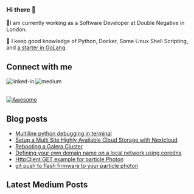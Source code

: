### Hi there 👋

🌱I am currently working as a Software Developer at Double Negative in London.

🌱 I keep good knowledge of Python, Docker, Some Linux Shell Scripting, and [a starter in GoLang](https://sanfx.wordpress.com/2023/12/03/some-golang-gotchas/).

## Connect with me

[<img align="left" alt="linked-in" src="https://img.shields.io/badge/linkedin-%230077B5.svg?&style=for-the-badge&logo=linkedin&logoColor=white" />](https://www.linkedin.com/in/sanfx/)
[<img align="left" alt="medium" src="https://img.shields.io/badge/medium-%2312100E.svg?&style=for-the-badge&logo=medium&logoColor=white" />](https://medium.com/@sanluthra)
<br>
<br>

[![Awesome](https://awesome.re/badge-flat.svg)](https://github.com/sanfx)

## Blog posts
<!-- BLOG-POST-LIST:START -->
- [Multiline python debugging in terminal](https://devilsan.weebly.com/blog/multiline-python-debugging-in-terminal)
- [Setup a Multi Site Highly Available Cloud Storage with Nextcloud](https://devilsan.weebly.com/blog/a-complete-guide-to-setup-a-multi-site-highly-available-cloud-storage-with-nextcloud)
- [Rebooting a Galera Cluster](https://devilsan.weebly.com/blog/rebooting-a-galera-cluster)
- [Defining your own domain name on a local network using coredns](https://devilsan.weebly.com/blog/defining-your-own-domain-name-on-a-local-network-using-coredns)
- [HttpClient GET example for particle Photon](https://devilsan.weebly.com/blog/httpclient-get-example-for-particle-photon)
- [git push to flash firmware to your particle photon](https://devilsan.weebly.com/blog/git-push-to-flash-firmware-to-your-particle-photon)
<!-- BLOG-POST-LIST:END -->

## Latest Medium Posts
<!--a target="_blank" href="https://github-readme-medium-recent-article.vercel.app/medium/@sanluthra/0"><img src="https://github-readme-medium-recent-article.vercel.app/medium/@sanluthra/0" alt="Latest medium article"-->
<!--
**sanfx/sanfx** is a ✨ _special_ ✨ repository because its `README.md` (this file) appears on your GitHub profile.

Here are some ideas to get you started:

- 🔭 I’m currently working on ...
- 🌱 I’m currently learning ...
- 👯 I’m looking to collaborate on ...
- 🤔 I’m looking for help with ...
- 💬 Ask me about ...
- 📫 How to reach me: ...
- 😄 Pronouns: ...
- ⚡ Fun fact: ...
-->
